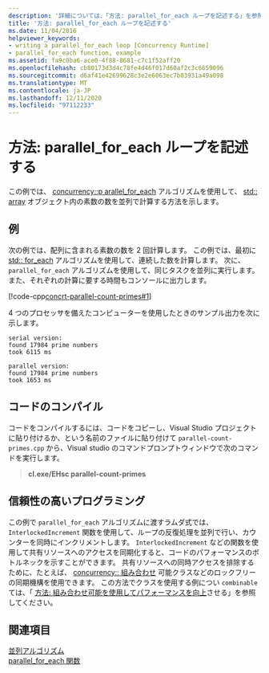 ```yaml
---
description: '詳細については、「方法: parallel_for_each ループを記述する」を参照してください。'
title: '方法: parallel_for_each ループを記述する'
ms.date: 11/04/2016
helpviewer_keywords:
- writing a parallel_for_each loop [Concurrency Runtime]
- parallel_for_each function, example
ms.assetid: fa9c0ba6-ace0-4f88-8681-c7c1f52aff20
ms.openlocfilehash: cb80173d3d4c78fe4d46f017d60af2c3c6659096
ms.sourcegitcommit: d6af41e42699628c3e2e6063ec7b03931a49a098
ms.translationtype: MT
ms.contentlocale: ja-JP
ms.lasthandoff: 12/11/2020
ms.locfileid: "97112233"
---
```

# <a name="how-to-write-a-parallel_for_each-loop"></a>方法: parallel_for_each ループを記述する

この例では、 [concurrency::p arallel_for_each](reference/concurrency-namespace-functions.md#parallel_for_each) アルゴリズムを使用して、 [std:: array](../../standard-library/array-class-stl.md) オブジェクト内の素数の数を並列で計算する方法を示します。

## <a name="example"></a>例

次の例では、配列に含まれる素数の数を 2 回計算します。 この例では、最初に [std:: for_each](../../standard-library/algorithm-functions.md#for_each) アルゴリズムを使用して、連続した数を計算します。 次に、`parallel_for_each` アルゴリズムを使用して、同じタスクを並列に実行します。 また、それぞれの計算に要する時間もコンソールに出力します。

[!code-cpp[concrt-parallel-count-primes#1](../../parallel/concrt/codesnippet/cpp/how-to-write-a-parallel-for-each-loop_1.cpp)]

4 つのプロセッサを備えたコンピューターを使用したときのサンプル出力を次に示します。

```Output
serial version:
found 17984 prime numbers
took 6115 ms

parallel version:
found 17984 prime numbers
took 1653 ms
```

## <a name="compiling-the-code"></a>コードのコンパイル

コードをコンパイルするには、コードをコピーし、Visual Studio プロジェクトに貼り付けるか、という名前のファイルに貼り付けて `parallel-count-primes.cpp` から、Visual studio のコマンドプロンプトウィンドウで次のコマンドを実行します。

> **cl.exe/EHsc parallel-count-primes**

## <a name="robust-programming"></a>信頼性の高いプログラミング

この例で `parallel_for_each` アルゴリズムに渡すラムダ式では、`InterlockedIncrement` 関数を使用して、ループの反復処理を並列で行い、カウンターを同時にインクリメントします。 `InterlockedIncrement` などの関数を使用して共有リソースへのアクセスを同期化すると、コードのパフォーマンスのボトルネックを示すことができます。 共有リソースへの同時アクセスを排除するために、たとえば、 [concurrency:: 組み合わせ](../../parallel/concrt/reference/combinable-class.md) 可能クラスなどのロックフリーの同期機構を使用できます。 この方法でクラスを使用する例につい `combinable` ては、「 [方法: 組み合わせ可能を使用してパフォーマンスを向上](../../parallel/concrt/how-to-use-combinable-to-improve-performance.md)させる」を参照してください。

## <a name="see-also"></a>関連項目

[並列アルゴリズム](../../parallel/concrt/parallel-algorithms.md)<br/>
[parallel_for_each 関数](reference/concurrency-namespace-functions.md#parallel_for_each)
